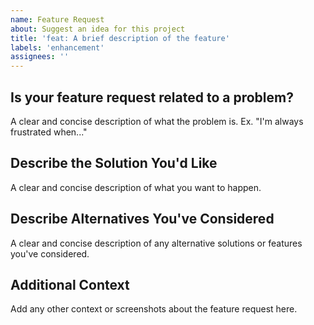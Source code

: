 ```yaml
---
name: Feature Request
about: Suggest an idea for this project
title: 'feat: A brief description of the feature'
labels: 'enhancement'
assignees: ''
---
```


## Is your feature request related to a problem?

A clear and concise description of what the problem is. Ex. "I'm always frustrated when..."

## Describe the Solution You'd Like

A clear and concise description of what you want to happen.

## Describe Alternatives You've Considered

A clear and concise description of any alternative solutions or features you've considered.

## Additional Context

Add any other context or screenshots about the feature request here.

